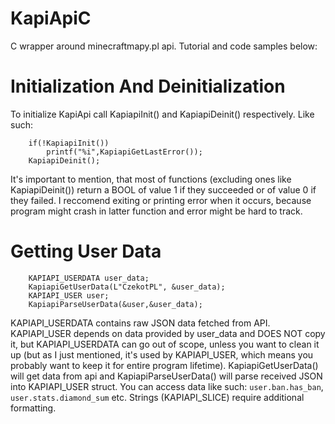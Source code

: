 # KapiApiC
C wrapper around minecraftmapy.pl api. Tutorial and code samples below:

# Initialization And Deinitialization

To initialize KapiApi call KapiapiInit() and KapiapiDeinit() respectively. Like such:

```
	if(!KapiapiInit())
		printf("%i",KapiapiGetLastError());
	KapiapiDeinit();
```

It's important to mention, that most of functions (excluding ones like KapiapiDeinit()) return a BOOL of value 1 if they succeeded or of value 0 if they failed. I reccomend exiting or printing error when it occurs, because program might crash in latter function and error might be hard to track.

# Getting User Data
```
	KAPIAPI_USERDATA user_data;
	KapiapiGetUserData(L"CzekotPL", &user_data);
	KAPIAPI_USER user;
	KapiapiParseUserData(&user,&user_data);
```

KAPIAPI_USERDATA contains raw JSON data fetched from API. KAPIAPI_USER depends on data provided by user_data and DOES NOT copy it, but KAPIAPI_USERDATA can go out of scope, unless you want to clean it up (but as I just mentioned, it's used by KAPIAPI_USER, which means you probably want to keep it for entire program lifetime). KapiapiGetUserData() will get data from api and KapiapiParseUserData() will parse received JSON into KAPIAPI_USER struct. You can access data like such: `user.ban.has_ban`, `user.stats.diamond_sum` etc. Strings (KAPIAPI_SLICE) require additional formatting.

